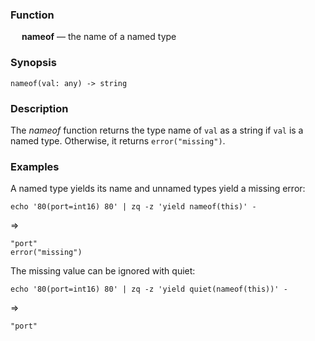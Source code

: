 ### Function

&emsp; **nameof** &mdash; the name of a named type

### Synopsis

```
nameof(val: any) -> string
```

### Description

The _nameof_ function returns the type name of `val` as a string if `val` is a named type.
Otherwise, it returns `error("missing")`.

### Examples

A named type yields its name and unnamed types yield a missing error:
```mdtest-command
echo '80(port=int16) 80' | zq -z 'yield nameof(this)' -
```
=>
```mdtest-output
"port"
error("missing")
```

The missing value can be ignored with quiet:
```mdtest-command
echo '80(port=int16) 80' | zq -z 'yield quiet(nameof(this))' -
```
=>
```mdtest-output
"port"
```
